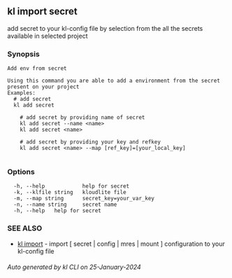 ## kl import secret

add secret to your kl-config file by selection from the all the secrets available in selected project

### Synopsis

```
Add env from secret

Using this command you are able to add a environment from the secret present on your project
Examples:
  # add secret
  kl add secret

	# add secret by providing name of secret
	kl add secret --name <name>
	kl add secret <name>

	# add secret by providing your key and refkey
	kl add secret <name> --map [ref_key]=[your_local_key]
	
```

### Options

```
  -h, --help            help for secret
  -k, --klfile string   kloudlite file
  -m, --map string      secret_key=your_var_key
  -n, --name string     secret name
  -h, --help   help for secret
```

### SEE ALSO

* [kl import](kl_import.md)  - import [ secret | config | mres | mount ] configuration to your kl-config file

###### Auto generated by kl CLI on 25-January-2024
